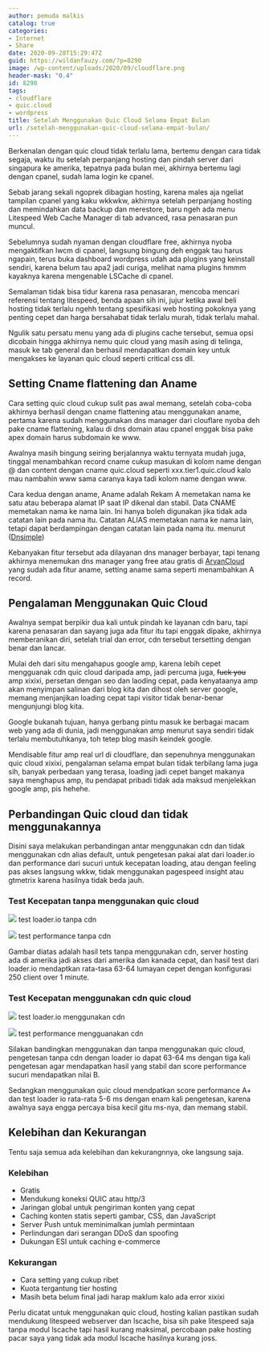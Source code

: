 ```yaml
---
author: pemuda malkis
catalog: true
categories:
- Internet
- Share
date: 2020-09-28T15:29:47Z
guid: https://wildanfauzy.com/?p=8290
image: /wp-content/uploads/2020/09/cloudflare.png
header-mask: "0.4"
id: 8290
tags:
- cloudflare
- quic.cloud
- wordpress
title: Setelah Menggunakan Quic Cloud Selama Empat Bulan
url: /setelah-menggunakan-quic-cloud-selama-empat-bulan/
---
```


Berkenalan dengan quic cloud tidak terlalu lama, bertemu dengan cara tidak segaja, waktu itu setelah perpanjang hosting dan pindah server dari singapura ke amerika, tepatnya pada bulan mei, akhirnya bertemu lagi dengan cpanel, sudah lama login ke cpanel.

Sebab jarang sekali ngoprek dibagian hosting, karena males aja ngeliat tampilan cpanel yang kaku wkkwkw, akhirnya setelah perpanjang hosting dan memindahkan data backup dan merestore, baru ngeh ada menu Litespeed Web Cache Manager di tab advanced, rasa penasaran pun muncul.

Sebelumnya sudah nyaman dengan cloudflare free, akhirnya nyoba mengaktifkan lwcm di cpanel, langsung bingung deh enggak tau harus ngapain, terus buka dashboard wordpress udah ada plugins yang keinstall sendiri, karena belum tau apa2 jadi curiga, melihat nama plugins hmmm kayaknya karena mengenable LSCache di cpanel.

Semalaman tidak bisa tidur karena rasa penasaran, mencoba mencari referensi tentang litespeed, benda apaan sih ini, jujur ketika awal beli hosting tidak terlalu ngehh tentang spesifikasi web hosting pokoknya yang penting cepet dan harga bersahabat tidak terlalu murah, tidak terlalu mahal.

Ngulik satu persatu menu yang ada di plugins cache tersebut, semua opsi dicobain hingga akhirnya nemu quic cloud yang masih asing di telinga, masuk ke tab general dan berhasil mendapatkan domain key untuk mengakses ke layanan quic cloud seperti critical css dll.

## Setting Cname flattening dan Aname

Cara setting quic cloud cukup sulit pas awal memang, setelah coba-coba akhirnya berhasil dengan cname flattening atau menggunakan aname, pertama karena sudah menggunakan dns manager dari clouflare nyoba deh pake cname flattening, kalau di dns domain atau cpanel enggak bisa pake apex domain harus subdomain ke www.

Awalnya masih bingung seiring berjalannya waktu ternyata mudah juga, tinggal menambahkan record cname cukup masukan di kolom name dengan @ dan content dengan cname quic.cloud seperti xxx.tier1.quic.cloud kalo mau nambahin www sama caranya kaya tadi kolom name dengan www.

Cara kedua dengan aname, Aname adalah Rekam A memetakan nama ke satu atau beberapa alamat IP saat IP dikenal dan stabil. Data CNAME memetakan nama ke nama lain. Ini hanya boleh digunakan jika tidak ada catatan lain pada nama itu. Catatan ALIAS memetakan nama ke nama lain, tetapi dapat berdampingan dengan catatan lain pada nama itu. menurut (<a rel="noreferrer noopener" href="https://support.dnsimple.com/articles/differences-between-a-cname-alias-url/#:\~:text=The%20A%20record%20maps%20a,other%20records%20on%20that%20name." target="_blank">Dnsimple</a>)

Kebanyakan fitur tersebut ada dilayanan dns manager berbayar, tapi tenang akhirnya menemukan dns manager yang free atau gratis di <a rel="noreferrer noopener" href="https://www.arvancloud.com/en/products/dns" data-type="URL" data-id="https://www.arvancloud.com/en/products/dns" target="_blank">ArvanCloud</a> yang sudah ada fitur aname, setting aname sama seperti menambahkan A record.

## Pengalaman Menggunakan Quic Cloud

Awalnya sempat berpikir dua kali untuk pindah ke layanan cdn baru, tapi karena penasaran dan sayang juga ada fitur itu tapi enggak dipake, akhirnya memberanikan diri, setelah trial dan error, cdn tersebut tersetting dengan benar dan lancar.

Mulai deh dari situ mengahapus google amp, karena lebih cepet mengguanak cdn quic cloud daripada amp, jadi percuma juga, <s>fuck you</s> amp xixixi, persetan dengan seo dan laoding cepat, pada kenyataanya amp akan menyimpan salinan dari blog kita dan dihost oleh server google, memang menjanjikan loading cepat tapi visitor tidak benar-benar mengunjungi blog kita.

Google bukanah tujuan, hanya gerbang pintu masuk ke berbagai macam web yang ada di dunia, jadi menggunakan amp menurut saya sendiri tidak terlalu membutuhkanya, toh tetep blog masih keindek google.

Mendisable fitur amp real url di cloudflare, dan sepenuhnya menggunakan quic cloud xixixi, pengalaman selama empat bulan tidak terbilang lama juga sih, banyak perbedaan yang terasa, loading jadi cepet banget makanya saya menghapus amp, itu pendapat pribadi tidak ada maksud menjelekkan google amp, pis hehehe.

## Perbandingan Quic cloud dan tidak menggunakannya

Disini saya melakukan perbandingan antar menggunakan cdn dan tidak menggunakan cdn alias default, untuk pengetesan pakai alat dari loader.io dan performance dari sucuri untuk kecepatan loading, atau dengan feeling pas akses langsung wkkw, tidak menggunakan pagespeed insight atau gtmetrix karena hasilnya tidak beda jauh.

### Test Kecepatan tanpa menggunakan quic cloud<figure class="wp-block-image size-large">


![](https://i2.wp.com/wildanfauzy.com/wp-content/uploads/2020/09/performa-no-cdn-min.png?resize=768%2C432&ssl=1)
test loader.io tanpa cdn 

![](https://i0.wp.com/wildanfauzy.com/wp-content/uploads/2020/09/tanpa-cdn-min.png?resize=768%2C432&ssl=1)
test performance tanpa cdn

Gambar diatas adalah hasil tets tanpa menggunakan cdn, server hosting ada di amerika jadi akses dari amerika dan kanada cepat, dan hasil test dari loader.io mendaptkan rata-tasa 63-64 lumayan cepet dengan konfigurasi 250 client over 1 minute.

### Test Kecepatan menggunakan cdn quic cloud<figure class="wp-block-image size-large">


![](https://i2.wp.com/wildanfauzy.com/wp-content/uploads/2020/09/respon-min.png?resize=768%2C432&ssl=1)
test loader.io menggunakan cdn

![](https://i1.wp.com/wildanfauzy.com/wp-content/uploads/2020/09/performa-min.png?resize=768%2C432&ssl=1)
test performance mengguanakan cdn

Silakan bandingkan menggunakan dan tanpa menggunakan quic cloud, pengetesan tanpa cdn dengan loader io dapat 63-64 ms dengan tiga kali pengetesan agar mendapatkan hasil yang stabil dan score performance sucuri mendapatkan nilai B.

Sedangkan menggunakan quic cloud mendpatkan score performance A+ dan test loader io rata-rata 5-6 ms dengan enam kali pengetesan, karena awalnya saya engga percaya bisa kecil gitu ms-nya, dan memang stabil.

## Kelebihan dan Kekurangan

Tentu saja semua ada kelebihan dan kekurangnnya, oke langsung saja.

### **Kelebihan**

* Gratis
* Mendukung koneksi QUIC atau http/3
* Jaringan global untuk pengiriman konten yang cepat
* Caching konten statis seperti gambar, CSS, dan JavaScript
* Server Push untuk meminimalkan jumlah permintaan
* Perlindungan dari serangan DDoS dan spoofing
* Dukungan ESI untuk caching e-commerce

### **Kekurangan**

* Cara setting yang cukup ribet
* Kuota tergantung tier hosting
* Masih beta belum final jadi harap maklum kalo ada error xixixi

Perlu dicatat untuk menggunakan quic cloud, hosting kalian pastikan sudah mendukung litespeed webserver dan lscache, bisa sih pake litespeed saja tanpa modul lscache tapi hasil kurang maksimal, percobaan pake hosting pacar saya yang tidak ada modul lscache hasilnya kurang joss.